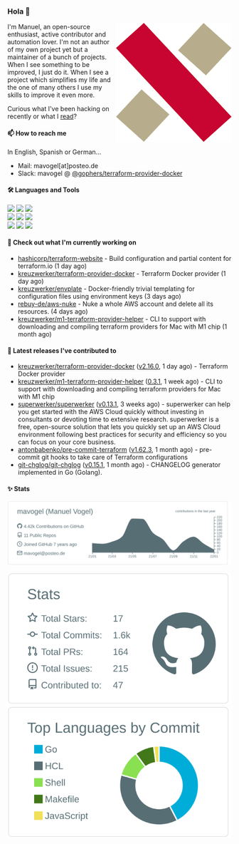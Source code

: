 ### Hola 👋

<img align="right" src="https://raw.githubusercontent.com/kreuzwerkerbot/kreuzwerkerbot/master/assets/xw.png" width="260">

I'm Manuel, an open-source enthusiast, active contributor and automation lover. I'm not an author of my own project 
yet but a maintainer of a bunch of projects. When I see something to be improved, I just do it. When I see a project
which simplifies my life and the one of many others I use my skills to improve it even more.

Curious what I've been hacking on recently or what I [read](https://www.goodreads.com/user/show/128554892-manuel-vogel)?

#### 📫 How to reach me
In English, Spanish or German...

- Mail: mavogel[at]posteo.de
- Slack: mavogel @ [@gophers/terraform-provider-docker](https://gophers.slack.com/archives/C01G9TN5V36)

#### 🛠 Languages and Tools
<p>

  <code><img width="10%" src="https://www.vectorlogo.zone/logos/golang/golang-horizontal.svg"></code>
  <code><img width="10%" src="https://www.vectorlogo.zone/logos/typescriptlang/typescriptlang-official.svg"></code>
  <code><img width="10%" src="https://www.vectorlogo.zone/logos/nodejs/nodejs-horizontal.svg"></code>
  <br />
  <code><img width="10%" src="https://www.vectorlogo.zone/logos/amazon_aws/amazon_aws-ar21.svg"></code>
  <code><img width="10%" src="https://www.vectorlogo.zone/logos/terraformio/terraformio-ar21.svg"></code>
  <code><img width="10%" src="https://www.vectorlogo.zone/logos/gnu_bash/gnu_bash-ar21.svg"></code>
  <br />
  <code><img width="10%" src="https://www.vectorlogo.zone/logos/kubernetes/kubernetes-ar21.svg"></code>
  <code><img width="10%" src="https://www.vectorlogo.zone/logos/docker/docker-ar21.svg"></code>
  <code><img width="10%" src="https://www.vectorlogo.zone/logos/containerdio/containerdio-ar21.svg"></code>
  <br />
 
</p>

#### 👷 Check out what I'm currently working on

- [hashicorp/terraform-website](https://github.com/hashicorp/terraform-website) - Build configuration and partial content for terraform.io (1 day ago)
- [kreuzwerker/terraform-provider-docker](https://github.com/kreuzwerker/terraform-provider-docker) - Terraform Docker provider (1 day ago)
- [kreuzwerker/envplate](https://github.com/kreuzwerker/envplate) - Docker-friendly trivial templating for configuration files using environment keys (3 days ago)
- [rebuy-de/aws-nuke](https://github.com/rebuy-de/aws-nuke) - Nuke a whole AWS account and delete all its resources. (4 days ago)
- [kreuzwerker/m1-terraform-provider-helper](https://github.com/kreuzwerker/m1-terraform-provider-helper) - CLI to support with downloading and compiling terraform providers for Mac with M1 chip (1 month ago)

#### 🔭 Latest releases I've contributed to

- [kreuzwerker/terraform-provider-docker](https://github.com/kreuzwerker/terraform-provider-docker) ([v2.16.0](https://github.com/kreuzwerker/terraform-provider-docker/releases/tag/v2.16.0), 1 day ago) - Terraform Docker provider
- [kreuzwerker/m1-terraform-provider-helper](https://github.com/kreuzwerker/m1-terraform-provider-helper) ([0.3.1](https://github.com/kreuzwerker/m1-terraform-provider-helper/releases/tag/0.3.1), 1 week ago) - CLI to support with downloading and compiling terraform providers for Mac with M1 chip
- [superwerker/superwerker](https://github.com/superwerker/superwerker) ([v0.13.1](https://github.com/superwerker/superwerker/releases/tag/v0.13.1), 3 weeks ago) - superwerker can help you get started with the AWS Cloud quickly without investing in consultants or devoting time to extensive research. superwerker is a free, open-source solution that lets you quickly set up an AWS Cloud environment following best practices for security and efficiency so you can focus on your core business. 
- [antonbabenko/pre-commit-terraform](https://github.com/antonbabenko/pre-commit-terraform) ([v1.62.3](https://github.com/antonbabenko/pre-commit-terraform/releases/tag/v1.62.3), 1 month ago) - pre-commit git hooks to take care of Terraform configurations
- [git-chglog/git-chglog](https://github.com/git-chglog/git-chglog) ([v0.15.1](https://github.com/git-chglog/git-chglog/releases/tag/v0.15.1), 1 month ago) - CHANGELOG generator implemented in Go (Golang).
#### ✨ Stats

[![](https://raw.githubusercontent.com/mavogel/mavogel/master/profile-summary-card-output/default/0-profile-details.svg)](https://github.com/vn7n24fzkq/github-profile-summary-cards)

[![](https://raw.githubusercontent.com/mavogel/mavogel/master/profile-summary-card-output/default/3-stats.svg)](https://github.com/vn7n24fzkq/github-profile-summary-cards)
[![](https://raw.githubusercontent.com/mavogel/mavogel/master/profile-summary-card-output/default/2-most-commit-language.svg)](https://github.com/vn7n24fzkq/github-profile-summary-cards)


